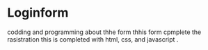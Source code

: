 # Loginform
codding and programming about thhe form
thhis form cpmplete the rasistration
this is completed with html, css, and javascript .
